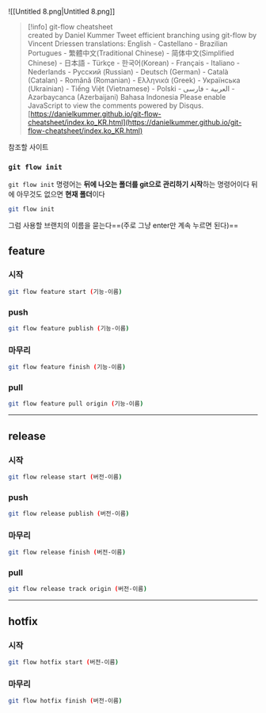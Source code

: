 ![[Untitled 8.png|Untitled 8.png]]

> [!info] git-flow cheatsheet  
> created by Daniel Kummer Tweet efficient branching using git-flow by Vincent Driessen translations: English - Castellano - Brazilian Portugues - 繁體中文(Traditional Chinese) - 简体中文(Simplified Chinese) - 日本語 - Türkçe - 한국어(Korean) - Français - Italiano - Nederlands - Русский (Russian) - Deutsch (German) - Català (Catalan) - Română (Romanian) - Ελληνικά (Greek) - Українська (Ukrainian) - Tiếng Việt (Vietnamese) - Polski - العربية - فارسی - Azərbaycanca (Azerbaijani) Bahasa Indonesia Please enable JavaScript to view the comments powered by Disqus.  
> [https://danielkummer.github.io/git-flow-cheatsheet/index.ko_KR.html](https://danielkummer.github.io/git-flow-cheatsheet/index.ko_KR.html)  

참조할 사이트

### `git flow init`

`git flow init` 명령어는 **뒤에 나오는 폴더를 git으로 관리하기 시작**하는 명령어이다 뒤에 아무것도 없으면 **현재 폴더**이다

```Bash
git flow init
```

그럼 사용할 브랜치의 이름을 묻는다==(주로 그냥 enter만 계속 누르면 된다)==

## feature

### **시작**

```Bash
git flow feature start (기능-이름)
```

### **push**

```Bash
git flow feature publish (기능-이름)
```

### **마무리**

```Bash
git flow feature finish (기능-이름)
```

### pull

```Bash
git flow feature pull origin (기능-이름)
```

---

## release

### **시작**

```Bash
git flow release start (버전-이름)
```

### **push**

```Bash
git flow release publish (버전-이름)
```

### **마무리**

```Bash
git flow release finish (버전-이름)
```

### pull

```Bash
git flow release track origin (버전-이름)
```

---

## hotfix

### **시작**

```Bash
git flow hotfix start (버전-이름)
```

### **마무리**

```Bash
git flow hotfix finish (버전-이름)
```